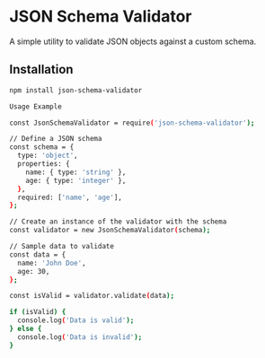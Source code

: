 # JSON Schema Validator

A simple utility to validate JSON objects against a custom schema.

## Installation

```bash
npm install json-schema-validator

Usage Example

const JsonSchemaValidator = require('json-schema-validator');

// Define a JSON schema
const schema = {
  type: 'object',
  properties: {
    name: { type: 'string' },
    age: { type: 'integer' },
  },
  required: ['name', 'age'],
};

// Create an instance of the validator with the schema
const validator = new JsonSchemaValidator(schema);

// Sample data to validate
const data = {
  name: 'John Doe',
  age: 30,
};

const isValid = validator.validate(data);

if (isValid) {
  console.log('Data is valid');
} else {
  console.log('Data is invalid');
}
```
